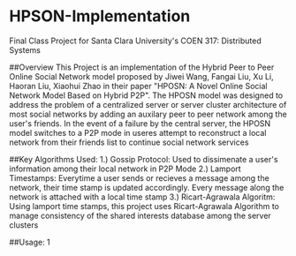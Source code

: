 # HPSON-Implementation
Final Class Project for Santa Clara University's COEN 317: Distributed Systems

##Overview
This Project is an implementation of the Hybrid Peer to Peer Online Social Network model proposed by Jiwei Wang, Fangai Liu, Xu Li, Haoran Liu, Xiaohui Zhao in their paper "HPOSN: A Novel Online Social Network Model Based on Hybrid P2P". The HPOSN model was designed to address the problem of a centralized server or server cluster architecture of most social networks by adding an auxilary peer to peer network among the user's friends. In the event of a failure by the central server, the HPOSN model switches to a P2P mode in useres attempt to reconstruct a local network from their friends list to continue social network services

##Key Algorithms Used:
1.) Gossip Protocol: Used to dissimenate a user's information among their local network in P2P Mode
2.) Lamport Timestamps: Everytime a user sends or recieves a message among the network, their time stamp is updated accordingly. Every message along the network is attached with a local time stamp
3.) Ricart-Agrawala Algoritm: Using lamport time stamps, this project uses Ricart-Agrawala Algorithm to manage consistency of the shared interests database among the server clusters 

##Usage:
1
